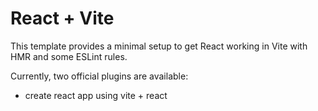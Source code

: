 # React + Vite

This template provides a minimal setup to get React working in Vite with HMR and some ESLint rules.

Currently, two official plugins are available:

- create react app using vite + react 


<!-- - [@vitejs/plugin-react](https://github.com/vitejs/vite-plugin-react/blob/main/packages/plugin-react/README.md) uses [Babel](https://babeljs.io/) for Fast Refresh
- [@vitejs/plugin-react-swc](https://github.com/vitejs/vite-plugin-react-swc) uses [SWC](https://swc.rs/) for Fast Refresh -->
